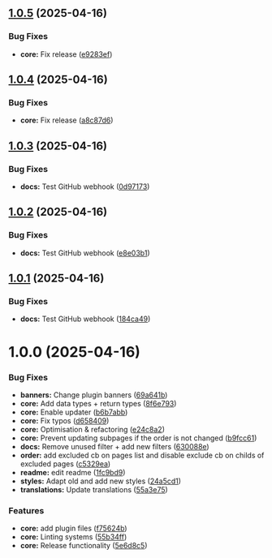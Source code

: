 ## [1.0.5](https://github.com/lexo-ch/lexo-pages-order/compare/v1.0.4...v1.0.5) (2025-04-16)


### Bug Fixes

* **core:** Fix release ([e9283ef](https://github.com/lexo-ch/lexo-pages-order/commit/e9283ef5ae48f0a132cc4e93d1960a29c07981f6))

## [1.0.4](https://github.com/lexo-ch/lexo-pages-order/compare/v1.0.3...v1.0.4) (2025-04-16)


### Bug Fixes

* **core:** Fix release ([a8c87d6](https://github.com/lexo-ch/lexo-pages-order/commit/a8c87d63d56b63375c1b8967949a05c450a2be00))

## [1.0.3](https://github.com/lexo-ch/lexo-pages-order/compare/v1.0.2...v1.0.3) (2025-04-16)


### Bug Fixes

* **docs:** Test GitHub webhook ([0d97173](https://github.com/lexo-ch/lexo-pages-order/commit/0d9717313ebcae7c1f5627ef263ee9fe10abf43f))

## [1.0.2](https://github.com/lexo-ch/lexo-pages-order/compare/v1.0.1...v1.0.2) (2025-04-16)


### Bug Fixes

* **docs:** Test GitHub webhook ([e8e03b1](https://github.com/lexo-ch/lexo-pages-order/commit/e8e03b1875bb163d0b614cb7a4a3b37f5f9fc3dd))

## [1.0.1](https://github.com/lexo-ch/lexo-pages-order/compare/v1.0.0...v1.0.1) (2025-04-16)


### Bug Fixes

* **docs:** Test GitHub webhook ([184ca49](https://github.com/lexo-ch/lexo-pages-order/commit/184ca49d959e695a4e918b40188f549682125067))

# 1.0.0 (2025-04-16)


### Bug Fixes

* **banners:** Change plugin banners ([69a641b](https://github.com/lexo-ch/lexo-pages-order/commit/69a641bbbdd4348e0c54e302ebf1d465ce0e9725))
* **core:** Add data types + return types ([8f6e793](https://github.com/lexo-ch/lexo-pages-order/commit/8f6e793a4e5696045b22e7aa49cf850e63f55bcc))
* **core:** Enable updater ([b6b7abb](https://github.com/lexo-ch/lexo-pages-order/commit/b6b7abb596231a6ef6f3d500ade82c736b943fa7))
* **core:** Fix typos ([d658409](https://github.com/lexo-ch/lexo-pages-order/commit/d658409e5e32dd18a2bac13c27cd4908f2085377))
* **core:** Optimisation & refactoring ([e24c8a2](https://github.com/lexo-ch/lexo-pages-order/commit/e24c8a2119136129b0f7f813e3336d9fb16b40d0))
* **core:** Prevent updating subpages if the order is not changed ([b9fcc61](https://github.com/lexo-ch/lexo-pages-order/commit/b9fcc6193e0223f83c3f680988ae30836fdaf7ec))
* **docs:** Remove unused filter + add new filters ([630088e](https://github.com/lexo-ch/lexo-pages-order/commit/630088ee13037f63871841ddda3f7a320366958d))
* **order:** add excluded cb on pages list and disable exclude cb on childs of excluded pages ([c5329ea](https://github.com/lexo-ch/lexo-pages-order/commit/c5329eaadd7b1617fdedd5c6209e2754e7d01b98))
* **readme:** edit readme ([1fc9bd9](https://github.com/lexo-ch/lexo-pages-order/commit/1fc9bd9b1a6084b6311dbc66aab2e4969e93c0e6))
* **styles:** Adapt old and add new styles ([24a5cd1](https://github.com/lexo-ch/lexo-pages-order/commit/24a5cd1856b25adb1e33b93973b995f0ca2e9f7a))
* **translations:** Update translations ([55a3e75](https://github.com/lexo-ch/lexo-pages-order/commit/55a3e75bfb46adbcfcc29ba8c89f86800eb14d08))


### Features

* **core:** add plugin files ([f75624b](https://github.com/lexo-ch/lexo-pages-order/commit/f75624b3515bb879127f14160d5f6e8fdfca5ba3))
* **core:** Linting systems ([55b34ff](https://github.com/lexo-ch/lexo-pages-order/commit/55b34fff750eead11bf05a0a9fd2ec1a5de58cba))
* **core:** Release functionality ([5e6d8c5](https://github.com/lexo-ch/lexo-pages-order/commit/5e6d8c5fc43acf5a9a8e402881c12fc7a091bee5))
